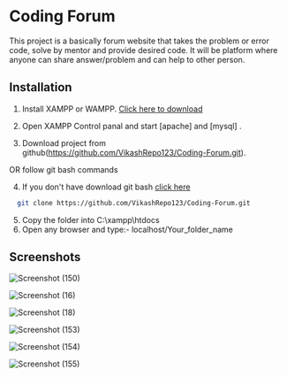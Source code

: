 # Coding Forum

This project is a basically forum website that takes the problem or error code, solve by mentor and provide desired code.
It will be platform where anyone can share answer/problem and can help to other person.

## Installation
1. Install XAMPP or WAMPP. [Click here to download](https://www.apachefriends.org/download.html)

2. Open XAMPP Control panal and start [apache] and [mysql] .

3. Download project from github(https://github.com/VikashRepo123/Coding-Forum.git).

OR follow git bash commands 

4. If you don't have download git bash [click here](https://git-scm.com/downloads)

```bash
  git clone https://github.com/VikashRepo123/Coding-Forum.git
```
5. Copy the folder into C:\xampp\htdocs
6. Open any browser and type:- localhost/Your_folder_name

## Screenshots

![Screenshot (150)](https://user-images.githubusercontent.com/90571844/149937190-0de9febe-f912-4939-b607-84be74e1e0b6.png)

![Screenshot (16)](https://user-images.githubusercontent.com/90571844/136669864-985bbd2d-0897-4098-ac4a-a1fcf6a983f3.png)

![Screenshot (18)](https://user-images.githubusercontent.com/90571844/136669579-de76f971-924f-4cf8-bea5-24f8ae9e42b7.png)

![Screenshot (153)](https://user-images.githubusercontent.com/90571844/149939508-90d30f2b-5a4f-4f66-9b77-cf9b1833f82c.png)

![Screenshot (154)](https://user-images.githubusercontent.com/90571844/149939536-b1d2c736-c59f-4200-8f1d-8ebf38b571b8.png)

![Screenshot (155)](https://user-images.githubusercontent.com/90571844/149939557-f94e500a-3f32-4f82-9268-c13c830d8fd5.png)
